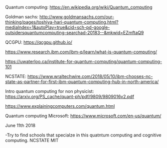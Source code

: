 
Quantum computing: https://en.wikipedia.org/wiki/Quantum_computing

Goldman sachs: http://www.goldmansachs.com/our-thinking/pages/toshiya-hari-quantum-computing.html?mediaIndex=1&autoPlay=true&cid=sch-pd-google-outsidersquantumcomputing-searchad-20183--&mkwid=EZmftaQ9

QCGPU: https://qcgpu.github.io/

https://www.research.ibm.com/ibm-q/learn/what-is-quantum-computing/

https://uwaterloo.ca/institute-for-quantum-computing/quantum-computing-101

NCSTATE: https://www.wraltechwire.com/2018/05/10/ibm-chooses-nc-state-as-partner-for-first-ibm-quantum-computing-hub-in-north-america/

Intro quantum computing for non physicist: https://arxiv.org/PS_cache/quant-ph/pdf/9809/9809016v2.pdf

https://www.explainingcomputers.com/quantum.html

Quantum computing Microsoft: https://www.microsoft.com/en-us/quantum/


June 11th 2018

-Try to find schools that specialze in this quatntum computing and cognitive computing.
NCSTATE
MIT
 
